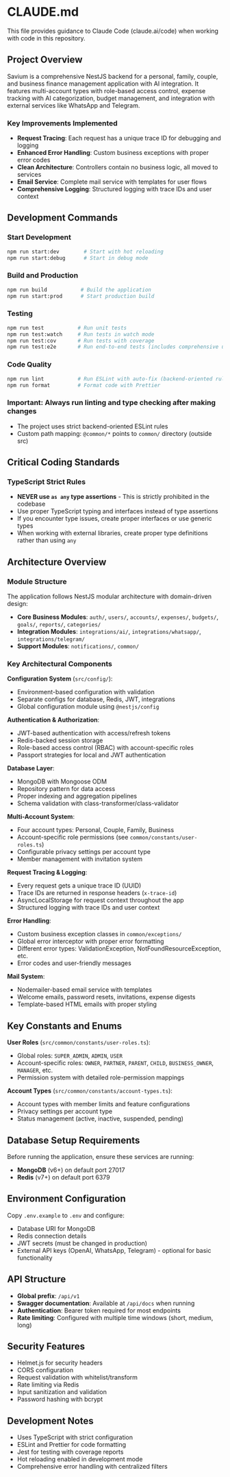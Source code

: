 # CLAUDE.md

This file provides guidance to Claude Code (claude.ai/code) when working with code in this repository.

## Project Overview

Savium is a comprehensive NestJS backend for a personal, family, couple, and business finance management application with AI integration. It features multi-account types with role-based access control, expense tracking with AI categorization, budget management, and integration with external services like WhatsApp and Telegram.

### Key Improvements Implemented
- **Request Tracing**: Each request has a unique trace ID for debugging and logging
- **Enhanced Error Handling**: Custom business exceptions with proper error codes
- **Clean Architecture**: Controllers contain no business logic, all moved to services
- **Email Service**: Complete mail service with templates for user flows
- **Comprehensive Logging**: Structured logging with trace IDs and user context

## Development Commands

### Start Development
```bash
npm run start:dev        # Start with hot reloading
npm run start:debug      # Start in debug mode
```

### Build and Production
```bash
npm run build           # Build the application
npm run start:prod      # Start production build
```

### Testing
```bash
npm run test           # Run unit tests
npm run test:watch     # Run tests in watch mode
npm run test:cov       # Run tests with coverage
npm run test:e2e       # Run end-to-end tests (includes comprehensive user flow tests)
```

### Code Quality
```bash
npm run lint           # Run ESLint with auto-fix (backend-oriented rules)
npm run format         # Format code with Prettier
```

### Important: Always run linting and type checking after making changes
- The project uses strict backend-oriented ESLint rules
- Custom path mapping: `@common/*` points to `common/` directory (outside src)

## Critical Coding Standards

### TypeScript Strict Rules
- **NEVER use `as any` type assertions** - This is strictly prohibited in the codebase
- Use proper TypeScript typing and interfaces instead of type assertions
- If you encounter type issues, create proper interfaces or use generic types
- When working with external libraries, create proper type definitions rather than using `any`

## Architecture Overview

### Module Structure
The application follows NestJS modular architecture with domain-driven design:

- **Core Business Modules**: `auth/`, `users/`, `accounts/`, `expenses/`, `budgets/`, `goals/`, `reports/`, `categories/`
- **Integration Modules**: `integrations/ai/`, `integrations/whatsapp/`, `integrations/telegram/`
- **Support Modules**: `notifications/`, `common/`

### Key Architectural Components

**Configuration System** (`src/config/`):
- Environment-based configuration with validation
- Separate configs for database, Redis, JWT, integrations
- Global configuration module using `@nestjs/config`

**Authentication & Authorization**:
- JWT-based authentication with access/refresh tokens
- Redis-backed session storage
- Role-based access control (RBAC) with account-specific roles
- Passport strategies for local and JWT authentication

**Database Layer**:
- MongoDB with Mongoose ODM
- Repository pattern for data access
- Proper indexing and aggregation pipelines
- Schema validation with class-transformer/class-validator

**Multi-Account System**:
- Four account types: Personal, Couple, Family, Business
- Account-specific role permissions (see `common/constants/user-roles.ts`)
- Configurable privacy settings per account type
- Member management with invitation system

**Request Tracing & Logging**:
- Every request gets a unique trace ID (UUID)
- Trace IDs are returned in response headers (`x-trace-id`)
- AsyncLocalStorage for request context throughout the app
- Structured logging with trace IDs and user context

**Error Handling**:
- Custom business exception classes in `common/exceptions/`
- Global error interceptor with proper error formatting
- Different error types: ValidationException, NotFoundResourceException, etc.
- Error codes and user-friendly messages

**Mail System**:
- Nodemailer-based email service with templates
- Welcome emails, password resets, invitations, expense digests
- Template-based HTML emails with proper styling

## Key Constants and Enums

**User Roles** (`src/common/constants/user-roles.ts`):
- Global roles: `SUPER_ADMIN`, `ADMIN`, `USER`
- Account-specific roles: `OWNER`, `PARTNER`, `PARENT`, `CHILD`, `BUSINESS_OWNER`, `MANAGER`, etc.
- Permission system with detailed role-permission mappings

**Account Types** (`src/common/constants/account-types.ts`):
- Account types with member limits and feature configurations
- Privacy settings per account type
- Status management (active, inactive, suspended, pending)

## Database Setup Requirements

Before running the application, ensure these services are running:
- **MongoDB** (v6+) on default port 27017
- **Redis** (v7+) on default port 6379

## Environment Configuration

Copy `.env.example` to `.env` and configure:
- Database URI for MongoDB
- Redis connection details
- JWT secrets (must be changed in production)
- External API keys (OpenAI, WhatsApp, Telegram) - optional for basic functionality

## API Structure

- **Global prefix**: `/api/v1`
- **Swagger documentation**: Available at `/api/docs` when running
- **Authentication**: Bearer token required for most endpoints
- **Rate limiting**: Configured with multiple time windows (short, medium, long)

## Security Features

- Helmet.js for security headers
- CORS configuration
- Request validation with whitelist/transform
- Rate limiting via Redis
- Input sanitization and validation
- Password hashing with bcrypt

## Development Notes

- Uses TypeScript with strict configuration
- ESLint and Prettier for code formatting
- Jest for testing with coverage reports
- Hot reloading enabled in development mode
- Comprehensive error handling with centralized filters
